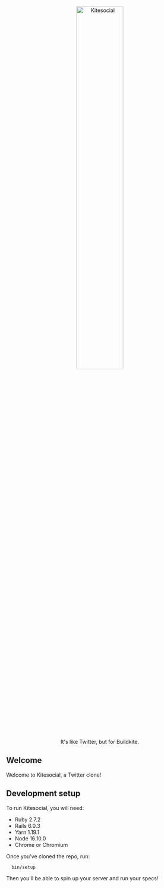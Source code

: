 <p align="center">
  <br/>
  <img src="app/assets/images/logo.png" alt="Kitesocial" width="50%" align="center"/>
  <br/>
  <br/>
  It's like Twitter, but for Buildkite.
  <br/>
</p>

## Welcome

Welcome to Kitesocial, a Twitter clone!

## Development setup

To run Kitesocial, you will need:

- Ruby 2.7.2
- Rails 6.0.3
- Yarn 1.19.1
- Node 16.10.0
- Chrome or Chromium

Once you've cloned the repo, run:

```
  bin/setup
```

Then you'll be able to spin up your server and run your specs!

